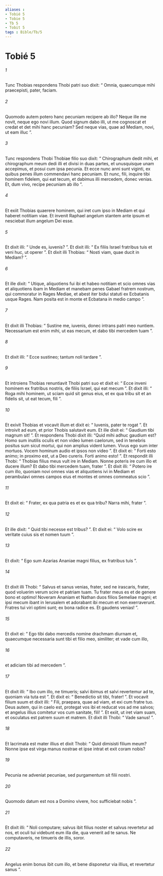 ```yaml
---
aliases : 
- Tobié 5
- Tobie 5
- Tb 5
- Tobit 5
tags : Bible/Tb/5
---
```


# Tobié 5

###### 1
Tunc Thobias respondens Thobi patri suo dixit: “ Omnia, quaecumque mihi praecepisti, pater, faciam. 
###### 2
Quomodo autem potero hanc pecuniam recipere ab illo? Neque ille me novit, neque ego novi illum. Quod signum dabo illi, ut me cognoscat et credat et det mihi hanc pecuniam? Sed neque vias, quae ad Mediam, novi, ut eam illuc ”. 
###### 3
Tunc respondens Thobi Thobiae filio suo dixit: “ Chirographum dedit mihi, et chirographum meum dedi illi et divisi in duas partes, et unusquisque unam accepimus, et posui cum ipsa pecunia. Et ecce nunc anni sunt viginti, ex quibus penes illum commendavi hanc pecuniam. Et nunc, fili, inquire tibi hominem fidelem, qui eat tecum, et dabimus illi mercedem, donec venias. Et, dum vivo, recipe pecuniam ab illo ”.
###### 4
Et exiit Thobias quaerere hominem, qui iret cum ipso in Mediam et qui haberet notitiam viae. Et invenit Raphael angelum stantem ante ipsum et nesciebat illum angelum Dei esse. 
###### 5
Et dixit illi: “ Unde es, iuvenis? ”. Et dixit illi: “ Ex filiis Israel fratribus tuis et veni huc, ut operer ”. Et dixit illi Thobias: “ Nosti viam, quae ducit in Mediam? ”. 
###### 6
Et ille dixit: “ Utique, aliquotiens fui ibi et habeo notitiam et scio omnes vias et aliquotiens ibam in Mediam et manebam penes Gabael fratrem nostrum, qui commoratur in Rages Mediae, et abest iter bidui statuti ex Ecbatanis usque Rages. Nam posita est in monte et Ecbatana in medio campo ”. 
###### 7
Et dixit illi Thobias: “ Sustine me, iuvenis, donec intrans patri meo nuntiem. Necessarium est enim mihi, ut eas mecum, et dabo tibi mercedem tuam ”. 
###### 8
Et dixit illi: “ Ecce sustineo; tantum noli tardare ”. 
###### 9
Et introiens Thobias renuntiavit Thobi patri suo et dixit ei: “ Ecce inveni hominem ex fratribus nostris, de filiis Israel, qui eat mecum ”. Et dixit illi: “ Roga mihi hominem, ut sciam quid sit genus eius, et ex qua tribu sit et an fidelis sit, ut eat tecum, fili ”. 
###### 10
Et exivit Thobias et vocavit illum et dixit ei: “ Iuvenis, pater te rogat ”. Et introivit ad eum, et prior Thobis salutavit eum. Et ille dixit ei: “ Gaudium tibi magnum sit! ”. Et respondens Thobi dixit illi: “Quid mihi adhuc gaudium est? Homo sum inutilis oculis et non video lumen caelorum, sed in tenebris positus sum sicut mortui, qui non amplius vident lumen. Vivus ego sum inter mortuos. Vocem hominum audio et ipsos non video ”. Et dixit ei: “ Forti esto animo; in proximo est, ut a Deo cureris. Forti animo esto! ”. Et respondit illi Thobi: “ Thobias filius meus vult ire in Mediam. Nonne poteris ire cum illo et ducere illum? Et dabo tibi mercedem tuam, frater ”. Et dixit illi: “ Potero ire cum illo, quoniam novi omnes vias et aliquotiens ivi in Mediam et perambulavi omnes campos eius et montes et omnes commeatus scio ”. 
###### 11
Et dixit ei: “ Frater, ex qua patria es et ex qua tribu? Narra mihi, frater ”. 
###### 12
Et ille dixit: “ Quid tibi necesse est tribus? ”. Et dixit ei: “ Volo scire ex veritate cuius sis et nomen tuum ”. 
###### 13
Et dixit: “ Ego sum Azarias Ananiae magni filius, ex fratribus tuis ”.
###### 14
Et dixit illi Thobi: “ Salvus et sanus venias, frater, sed ne irascaris, frater, quod voluerim verum scire et patriam tuam. Tu frater meus es et de genere bono et optimo! Noveram Ananiam et Nathan duos filios Semeliae magni; et ipsi mecum ibant in Ierusalem et adorabant ibi mecum et non exerraverunt. Fratres tui viri optimi sunt; ex bona radice es. Et gaudens venias! ”. 
###### 15
Et dixit ei: “ Ego tibi dabo mercedis nomine drachmam diurnam et, quaecumque necessaria sunt tibi et filio meo, similiter; et vade cum illo, 
###### 16
et adiciam tibi ad mercedem ”. 
###### 17
Et dixit illi: “ Ibo cum illo, ne timueris; salvi ibimus et salvi revertemur ad te, quoniam via tuta est ”. Et dixit ei: “ Benedictio sit tibi, frater! ”. Et vocavit filium suum et dixit illi: “ Fili, praepara, quae ad viam, et exi cum fratre tuo. Deus autem, qui in caelo est, protegat vos ibi et reducat vos ad me salvos; et angelus illius comitetur vos cum sanitate, fili! ”. Et exiit, ut iret viam suam, et osculatus est patrem suum et matrem. Et dixit illi Thobi: “ Vade sanus! ”. 
###### 18
Et lacrimata est mater illius et dixit Thobi: “ Quid dimisisti filium meum? Nonne ipse est virga manus nostrae et ipse intrat et exit coram nobis? 
###### 19
Pecunia ne adveniat pecuniae, sed purgamentum sit filii nostri. 
###### 20
Quomodo datum est nos a Domino vivere, hoc sufficiebat nobis ”. 
###### 21
Et dixit illi: “ Noli computare; salvus ibit filius noster et salvus revertetur ad nos, et oculi tui videbunt eum illa die, qua venerit ad te sanus. Ne computaveris, ne timueris de illis, soror. 
###### 22
Angelus enim bonus ibit cum illo, et bene disponetur via illius, et revertetur sanus ”.
